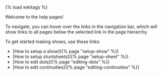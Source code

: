 {% load wikitags %}

Welcome to the help pages!

To navigate, you can hover over the links in the navigation bar, which will show links to all pages below the selected link in the page hierarchy.

To get started making shows, use these links:

- [How to setup a show]({% page "setup-show" %})
- [How to setup stuntsheets]({% page "setup-sheet" %})
- [How to edit dots]({% page "editing-dots" %})
- [How to edit continuities]({% page "editing-continuities" %})
